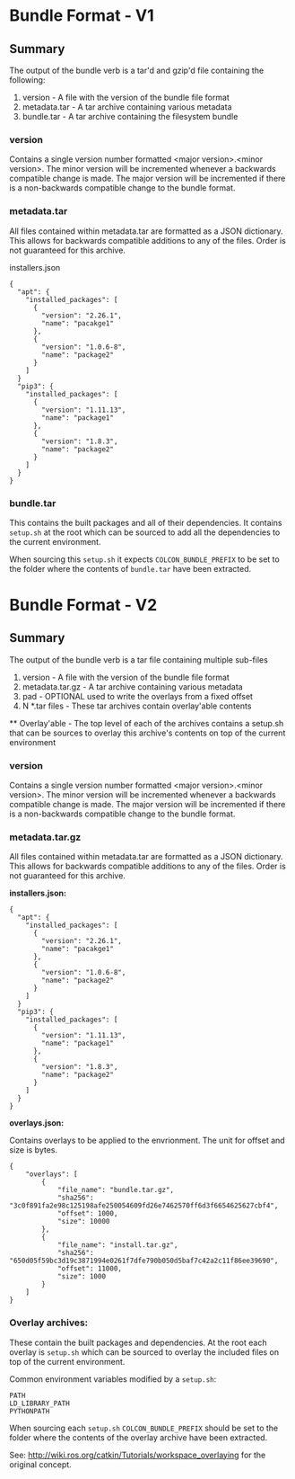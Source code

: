 # Bundle Format - V1

## Summary

The output of the bundle verb is a tar'd and gzip'd file containing the following:

1. version - A file with the version of the bundle file format
1. metadata.tar - A tar archive containing various metadata
1. bundle.tar - A tar archive containing the filesystem bundle

### version

Contains a single version number formatted \<major version\>.\<minor version\>. The minor version
will be incremented whenever a backwards compatible change is made. The major version will
be incremented if there is a non-backwards compatible change to the bundle format.

### metadata.tar

All files contained within metadata.tar are formatted as a JSON dictionary. This allows
for backwards compatible additions to any of the files. Order is not guaranteed for this
archive.

installers.json

    {
	  "apt": {
		"installed_packages": [
		  {
			"version": "2.26.1",
			"name": "pacakge1"
		  },
		  {
			"version": "1.0.6-8",
			"name": "package2"
		  }
		]
	  }
	  "pip3": {
		"installed_packages": [
		  {
			"version": "1.11.13",
			"name": "package1"
		  },
		  {
			"version": "1.8.3",
			"name": "package2"
		  }
		]
	  }
    }
      
### bundle.tar

This contains the built packages and all of their dependencies.
It contains `setup.sh` at the root which can be sourced to add
all the dependencies to the current environment.

When sourcing this `setup.sh` it expects `COLCON_BUNDLE_PREFIX` to
be set to the folder where the contents of `bundle.tar` have 
been extracted.

# Bundle Format - V2

## Summary

The output of the bundle verb is a tar file containing multiple sub-files

1. version - A file with the version of the bundle file format
1. metadata.tar.gz - A tar archive containing various metadata
1. pad - OPTIONAL used to write the overlays from a fixed offset
1. N *.tar files - These tar archives contain overlay'able contents

** Overlay'able - The top level of each of the archives contains a setup.sh
that can be sources to overlay this archive's contents on top of the 
current environment

### version

Contains a single version number formatted \<major version\>.\<minor version\>. The minor version
will be incremented whenever a backwards compatible change is made. The major version will
be incremented if there is a non-backwards compatible change to the bundle format.

### metadata.tar.gz

All files contained within metadata.tar are formatted as a JSON dictionary. This allows
for backwards compatible additions to any of the files. Order is not guaranteed for this
archive.

**installers.json:**

    {
	  "apt": {
		"installed_packages": [
		  {
			"version": "2.26.1",
			"name": "pacakge1"
		  },
		  {
			"version": "1.0.6-8",
			"name": "package2"
		  }
		]
	  }
	  "pip3": {
		"installed_packages": [
		  {
			"version": "1.11.13",
			"name": "package1"
		  },
		  {
			"version": "1.8.3",
			"name": "package2"
		  }
		]
	  }
    }
    
**overlays.json:**

Contains overlays to be applied to the envrionment. The unit for offset and
size is bytes.

	{
		"overlays": [
			{
				"file_name": "bundle.tar.gz",
				"sha256": "3c0f891fa2e98c125198afe250054609fd26e7462570ff6d3f6654625627cbf4",
				"offset": 1000,
				"size": 10000
			},
			{
				"file_name": "install.tar.gz",
				"sha256": "650d05f59bc3d19c3871994e0261f7dfe790b050d5baf7c42a2c11f86ee39690",
				"offset": 11000,
				"size": 1000
			}
		]
	}
      
### Overlay archives:

These contain the built packages and dependencies.
At the root each overlay is `setup.sh` which can be sourced to overlay 
the included files on top of the current environment.

Common environment variables modified by a `setup.sh`:

	PATH
	LD_LIBRARY_PATH
	PYTHONPATH

When sourcing each `setup.sh` `COLCON_BUNDLE_PREFIX` should
be set to the folder where the contents of the overlay archive have been extracted. 

See: http://wiki.ros.org/catkin/Tutorials/workspace_overlaying for the original
concept.
